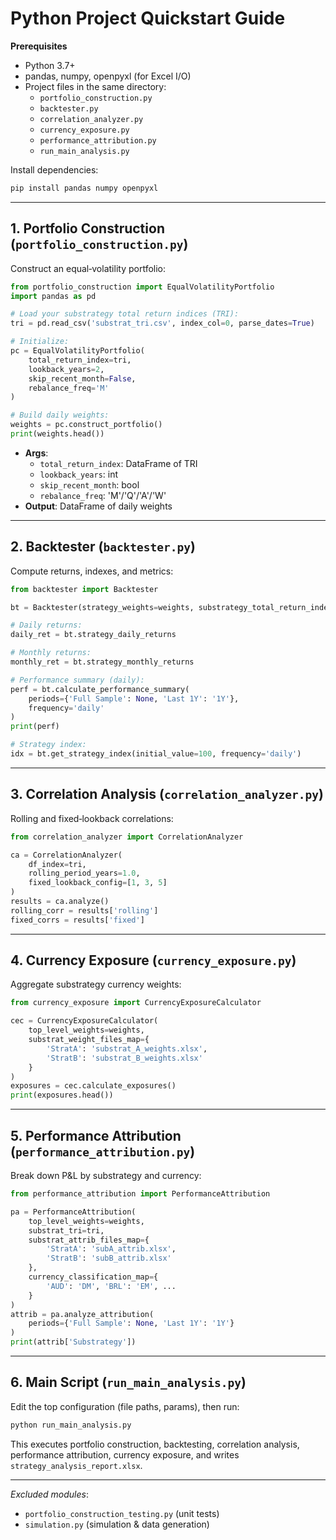 # Python Project Quickstart Guide

**Prerequisites**
- Python 3.7+
- pandas, numpy, openpyxl (for Excel I/O)
- Project files in the same directory:
  - `portfolio_construction.py`
  - `backtester.py`
  - `correlation_analyzer.py`
  - `currency_exposure.py`
  - `performance_attribution.py`
  - `run_main_analysis.py`

Install dependencies:

```bash
pip install pandas numpy openpyxl
```

---

## 1. Portfolio Construction (`portfolio_construction.py`)
Construct an equal‑volatility portfolio:

```python
from portfolio_construction import EqualVolatilityPortfolio
import pandas as pd

# Load your substrategy total return indices (TRI):
tri = pd.read_csv('substrat_tri.csv', index_col=0, parse_dates=True)

# Initialize:
pc = EqualVolatilityPortfolio(
    total_return_index=tri,
    lookback_years=2,
    skip_recent_month=False,
    rebalance_freq='M'
)

# Build daily weights:
weights = pc.construct_portfolio()
print(weights.head())
```

- **Args**:
  - `total_return_index`: DataFrame of TRI
  - `lookback_years`: int
  - `skip_recent_month`: bool
  - `rebalance_freq`: 'M'/'Q'/'A'/'W'
- **Output**: DataFrame of daily weights

---

## 2. Backtester (`backtester.py`)
Compute returns, indexes, and metrics:

```python
from backtester import Backtester

bt = Backtester(strategy_weights=weights, substrategy_total_return_index=tri)

# Daily returns:
daily_ret = bt.strategy_daily_returns

# Monthly returns:
monthly_ret = bt.strategy_monthly_returns

# Performance summary (daily):
perf = bt.calculate_performance_summary(
    periods={'Full Sample': None, 'Last 1Y': '1Y'},
    frequency='daily'
)
print(perf)

# Strategy index:
idx = bt.get_strategy_index(initial_value=100, frequency='daily')
```

---

## 3. Correlation Analysis (`correlation_analyzer.py`)
Rolling and fixed‑lookback correlations:

```python
from correlation_analyzer import CorrelationAnalyzer

ca = CorrelationAnalyzer(
    df_index=tri,
    rolling_period_years=1.0,
    fixed_lookback_config=[1, 3, 5]
)
results = ca.analyze()
rolling_corr = results['rolling']
fixed_corrs = results['fixed']
```

---

## 4. Currency Exposure (`currency_exposure.py`)
Aggregate substrategy currency weights:

```python
from currency_exposure import CurrencyExposureCalculator

cec = CurrencyExposureCalculator(
    top_level_weights=weights,
    substrat_weight_files_map={
        'StratA': 'substrat_A_weights.xlsx',
        'StratB': 'substrat_B_weights.xlsx'
    }
)
exposures = cec.calculate_exposures()
print(exposures.head())
```

---

## 5. Performance Attribution (`performance_attribution.py`)
Break down P&L by substrategy and currency:

```python
from performance_attribution import PerformanceAttribution

pa = PerformanceAttribution(
    top_level_weights=weights,
    substrat_tri=tri,
    substrat_attrib_files_map={
        'StratA': 'subA_attrib.xlsx',
        'StratB': 'subB_attrib.xlsx'
    },
    currency_classification_map={
        'AUD': 'DM', 'BRL': 'EM', ...
    }
)
attrib = pa.analyze_attribution(
    periods={'Full Sample': None, 'Last 1Y': '1Y'}
)
print(attrib['Substrategy'])
```

---

## 6. Main Script (`run_main_analysis.py`)
Edit the top configuration (file paths, params), then run:

```bash
python run_main_analysis.py
```

This executes portfolio construction, backtesting, correlation analysis, performance attribution, currency exposure, and writes `strategy_analysis_report.xlsx`.

---

*Excluded modules*:  
- `portfolio_construction_testing.py` (unit tests)  
- `simulation.py` (simulation & data generation)
